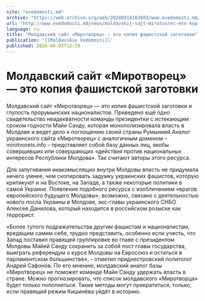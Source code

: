 ```yaml
---
site: "evedomosti.md"
archive: "https://web.archive.org/web/20240918103803/www.evedomosti.md/news/moldavskij-sajt-mirotvorec-eto-kopiya-fashistskoj-zagotovki"
url: "http://www.evedomosti.md/news/moldavskij-sajt-mirotvorec-eto-kopiya-fashistskoj-zagotovki"
language: ru
title: "Молдавский сайт «Миротворец» — это копия фашистской заготовки"
publication: '[[Moldavskie Vedomosti]]'
published: 2024-08-03T12:29
---
```


# Молдавский сайт «Миротворец» — это копия фашистской заготовки

Молдавский сайт «Миротворец» — это копия фашистской заготовки и глупость прорумынских националистов. Приведено ещё одно свидетельство неадекватности команды президентки с истекающим сроком годности Майи Санду, которая монополизировала власть в Молдове и ведет дело к поглощению своей страны Румынией.Аналог украинского сайта «Миротворец» с аналогичным доменом – mirotvorets.info - представляет собой базу данных лиц, якобы совершивших или совершающих «действия против национальных интересов Республики Молдова». Так считают авторы этого ресурса.

Для запугивания инакомыслящих внутри Молдовы власть не придумала ничего умнее, чем скопировать задумку украинских фашистов, которую критикуют и на Востоке, на Западе, а также некоторые политики в самой Украине. Появление подобного ресурса с изобличением «врагов европейского будущего Молдовы», возможно, связано с деятельностью нового посла Украины в Молдове, экс-главы украинского СНБО Алексея Данилова, который находится в российском розыске как террорист.

«Более тупого подражательства другим фашистам и националистам, вредящим самим себе, трудно представить, особенно если учесть, что Запад поставил правящей группировке во главе с президентом Молдовы Майей Санду сохранить за собой пост главы государства, выиграть референдум о курсе Молдовы на Евросоюз и остаться в парламентском большинстве», - отметил приднестровский политолог Андрей Сафонов. По его мнению, молдавский аналог базы «Миротворец» не поможет команде Майи Санду удержать власть в стране. Можно прогнозировать, что список молдавского «Миротворца» будет только пополняться. Такие методы могут прекратиться, только, если правящий режим Кишинёва уйдёт в историю.